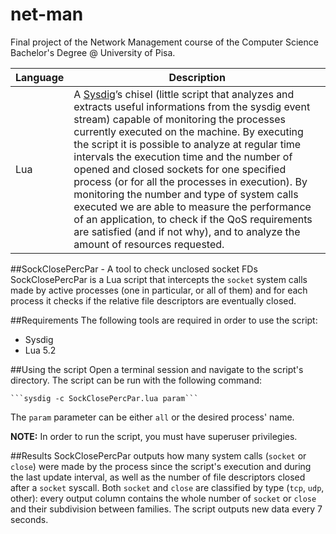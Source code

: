 # net-man
Final project of the Network Management course of the Computer Science Bachelor's Degree @ University of Pisa.

| <b>Language</b> | <b>Description</b> |
| --------------- | ------------------ | 
| Lua | A [Sysdig](https://github.com/draios/sysdig)’s chisel (little script that analyzes and extracts useful informations from the sysdig event stream) capable of monitoring the processes currently executed on the machine. By executing the script it is possible to analyze at regular time intervals the execution time and the number of opened and closed sockets for one specified process (or for all the processes in execution). By monitoring the number and type of system calls executed we are able to measure the performance of an application, to check if the QoS requirements are satisfied (and if not why), and to analyze the amount of resources requested. | 

##SockClosePercPar - A tool to check unclosed socket FDs
SockClosePercPar is a Lua script that intercepts the ```socket``` system calls made by active processes (one in particular, or all of them) and for each process it checks if the relative file descriptors are eventually closed.

##Requirements
The following tools are required in order to use the script:
* Sysdig
* Lua 5.2

##Using the script
Open a terminal session and navigate to the script's directory. The script can be run with the following command:

	```sysdig -c SockClosePercPar.lua param```

The ```param``` parameter can be either ```all``` or the desired process' name.

<b>NOTE:</b> In order to run the script, you must have superuser privilegies.

##Results
SockClosePercPar outputs how many system calls (```socket``` or ```close```) were made by the process since the script's execution and during the last update interval, as well as the number of file descriptors closed after a ```socket``` syscall. Both ```socket``` and ```close``` are classified by type (```tcp```, ```udp```, other): every output column contains the whole number of ```socket``` or ```close``` and their subdivision between families. The script outputs new data every 7 seconds.